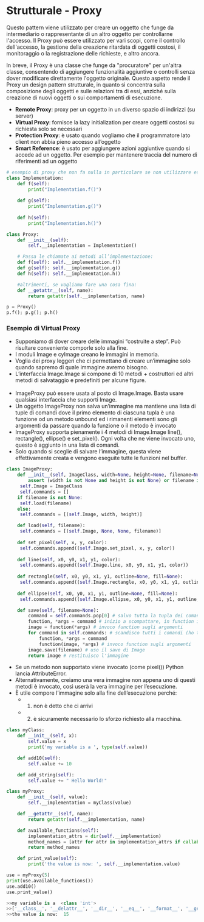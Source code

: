 # Strutturale - Proxy

Questo pattern viene utilizzato per creare un oggetto che funge da intermediario o rappresentante di un altro oggetto per controllarne l'accesso. Il Proxy può essere utilizzato per vari scopi, come il controllo dell'accesso, la gestione della creazione ritardata di oggetti costosi, il monitoraggio o la registrazione delle richieste, e altro ancora.

In breve, il Proxy è una classe che funge da "procuratore" per un'altra classe, consentendo di aggiungere funzionalità aggiuntive o controlli senza dover modificare direttamente l'oggetto originale. Questo aspetto rende il Proxy un design pattern strutturale, in quanto si concentra sulla composizione degli oggetti e sulle relazioni tra di essi, anziché sulla creazione di nuovi oggetti o sui comportamenti di esecuzione.

- **Remote Proxy**: proxy per un oggetto in un diverso spazio di indirizzi (su server)
- **Virtual Proxy**: fornisce la lazy initialization per creare oggetti costosi su richiesta solo se necessari
- **Protection Proxy**: è usato quando vogliamo che il programmatore lato client non abbia pieno accesso all’oggetto
- **Smart Reference**: è usato per aggiungere azioni aggiuntive quando si accede ad un oggetto. Per esempio per mantenere traccia del numero di riferimenti ad un oggetto

```python
# esempio di proxy che non fa nulla in particolare se non utilizzare esattamente i metodi di Implementation
class Implementation:
    def f(self):
        print("Implementation.f()")
    
    def g(self):
        print("Implementation.g()")
    
    def h(self):
        print("Implementation.h()")

class Proxy:
    def __init__(self):
        self.__implementation = Implementation()

    # Passa le chiamate ai metodi all’implementazione:
    def f(self): self.__implementation.f() 
    def g(self): self.__implementation.g() 
    def h(self): self.__implementation.h()

    #altrimenti, se vogliamo fare una cosa fina:
    def __getattr__(self, name):
        return getattr(self.__implementation, name)

p = Proxy()
p.f(); p.g(); p.h()
```

### Esempio di Virtual Proxy

- Supponiamo di dover creare delle immagini “costruite a step”. Può risultare conveniente comporle solo alla fine.
- I moduli Image e cyImage creano le immagini in memoria.
- Voglia dei proxy leggeri che ci permettano di creare un’immagine solo quando sapremo di quale immagine avremo bisogno.
- L’interfaccia Image.Image si compone di 10 metodi + costruttori ed altri metodi di salvataggio e predefiniti per alcune figure.
<br><br>
- ImageProxy può essere usata al posto di Image.Image. Basta usare qualsiasi interfaccia che supporti Image.
- Un oggetto ImageProxy non salva un’immagine ma mantiene una lista di tuple di comandi dove il primo elemento di ciascuna tupla è una funzione od un metodo unbound ed i rimanenti elementi sono gli argomenti da passare quando la funzione o il metodo è invocato
- ImageProxy supporta pienamente i 4 metodi di Image.Image line(), rectangle(), ellipse() e set_pixel(). Ogni volta che ne viene invocato uno, questo è aggiunto in una lista di comandi.
- Solo quando si sceglie di salvare l’immagine, questa viene effettivamente creata e vengono eseguite tutte le funzioni nel buffer.

```python
class ImageProxy:
	def __init__(self, ImageClass, width=None, height=None, filename=None):
		assert (width is not None and height is not None) or filename is not None
	 self.Image = ImageClass
	 self.commands = []
	if filename is not None:
	 self.load(filename)
	else:
	 self.commands = [(self.Image, width, height)]

	def load(self, filename):
	 self.commands = [(self.Image, None, None, filename)]
     
	def set_pixel(self, x, y, color):
	 self.commands.append((self.Image.set_pixel, x, y, color))
     
	def line(self, x0, y0, x1, y1, color):
	 self.commands.append((self.Image.line, x0, y0, x1, y1, color))
     
	def rectangle(self, x0, y0, x1, y1, outline=None, fill=None):
	 self.commands.append((self.Image.rectangle, x0, y0, x1, y1, outline, fill))
     
	def ellipse(self, x0, y0, x1, y1, outline=None, fill=None):
	 self.commands.append((self.Image.ellipse, x0, y0, x1, y1, outline, fill))

	def save(self, filename=None):
		command = self.commands.pop[0] # salvo tutta la tupla dei comandi
		function, *args = command # inizio a scompattare, in function il nome del costruttore, tutto il resto va in args
		image = function(*args) # invoco function sugli argomenti
		for command in self.commands: # scandisco tutti i comandi (ho tolto col pop le rimanenti tuple)
			function, *args = command
			function(image, *args) # invoco function sugli argomenti
		image.save(filename) # uso il save di Image
		return image # restituisco l'immagine
```

- Se un metodo non supportato viene invocato (come pixel()) Python lancia AttributeError.
- Alternativamente, creiamo una vera immagine non appena uno di questi metodi è invocato, così userà la vera immagine per l’esecuzione.
- È utile compore l’immagine solo alla fine dell’esecuzione perché:
    - 1) non è detto che ci arrivi
    - 2) è sicuramente necessario lo sforzo richiesto alla macchina.
    

```python
class myClass:
    def __init__(self, x):
        self.value = x
        print('my variable is a ', type(self.value))

    def add10(self):
        self.value += 10

    def add_string(self):
        self.value += " Hello World!"

class myProxy:
    def __init__(self, value):
        self.__implementation = myClass(value)

    def __getattr__(self, name):
        return getattr(self.__implementation, name)

    def available_functions(self):
        implementation_attrs = dir(self.__implementation)
        method_names = [attr for attr in implementation_attrs if callable(getattr(self.__implementation, attr))]
        return method_names

    def print_value(self):
        print('the value is now: ', self.__implementation.value)

use = myProxy(5)
print(use.available_functions())
use.add10()
use.print_value()

>>my variable is a  <class 'int'>
>>['__class__', '__delattr__', '__dir__', '__eq__', '__format__', '__ge__', '__getattribute__', '__getstate__', '__gt__', '__hash__', '__init__', '__init_subclass__', '__le__', '__lt__', '__ne__', '__new__', '__reduce__', '__reduce_ex__', '__repr__', '__setattr__', '__sizeof__', '__str__', '__subclasshook__', 'add10', 'add_string']
>>the value is now:  15
```